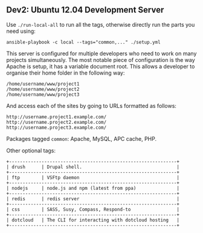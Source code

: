 Dev2: Ubuntu 12.04 Development Server
-------------------------------------

Use `./run-local-all` to run all the tags, otherwise directly run the parts you
need using:

    ansible-playbook -c local --tags="common,..." ./setup.yml

This server is configured for multiple developers who need to work on many
projects simultaneously. The most notable piece of configuration is the way
Apache is setup, it has a variable document root. This allows a developer to
organise their home folder in the following way:

    /home/username/www/project1
    /home/username/www/project2
    /home/username/www/project3

And access each of the sites by going to URLs formatted as follows:

    http://username.project1.example.com/
    http://username.project2.example.com/
    http://username.project3.example.com/

Packages tagged `common`: Apache, MySQL, APC cache, PHP.

Other optional tags:

    +--------------------------------------------------------------+
    | drush      | Drupal shell.                                   |
    +--------------------------------------------------------------+
    | ftp        | VSFtp daemon                                    |
    +--------------------------------------------------------------+
    | nodejs     | node.js and npm (latest from ppa)               |
    +--------------------------------------------------------------+
    | redis      | redis server                                    |
    +--------------------------------------------------------------+
    | css        | SASS, Susy, Compass, Respond-to                 |
    +--------------------------------------------------------------+
    | dotcloud   | The CLI for interacting with dotcloud hosting   |
    +--------------------------------------------------------------+
